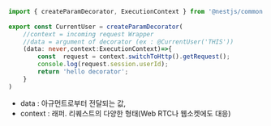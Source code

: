 
```typescript
import { createParamDecorator, ExecutionContext } from '@nestjs/common';
  
export const CurrentUser = createParamDecorator(
    //context = incoming request Wrapper
    //data = argument of decorator (ex : @CurrentUser('THIS'))
    (data: never,context:ExecutionContext)=>{
		const  request = context.switchToHttp().getRequest();
        console.log(request.session.userId);
        return 'hello decorator';
    }
)
```

- data : 아규먼트로부터 전달되는 값,
- context : 래퍼. 리퀘스트의 다양한 형태(Web RTC나 웹소켓에도 대응)
